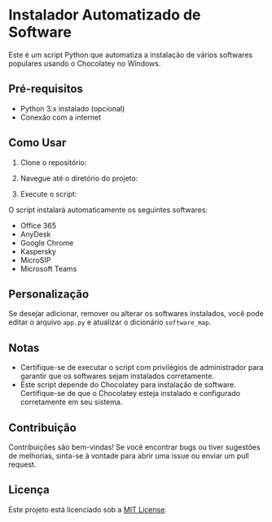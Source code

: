 # Instalador Automatizado de Software

Este é um script Python que automatiza a instalação de vários softwares populares usando o Chocolatey no Windows.

## Pré-requisitos

- Python 3.x instalado (opcional)
- Conexão com a internet

## Como Usar

1. Clone o repositório:

2. Navegue até o diretório do projeto:

3. Execute o script:

O script instalará automaticamente os seguintes softwares:

- Office 365
- AnyDesk
- Google Chrome
- Kaspersky
- MicroSIP
- Microsoft Teams

## Personalização

Se desejar adicionar, remover ou alterar os softwares instalados, você pode editar o arquivo `app.py` e atualizar o dicionário `software_map`.

## Notas

- Certifique-se de executar o script com privilégios de administrador para garantir que os softwares sejam instalados corretamente.
- Este script depende do Chocolatey para instalação de software. Certifique-se de que o Chocolatey esteja instalado e configurado corretamente em seu sistema.

## Contribuição

Contribuições são bem-vindas! Se você encontrar bugs ou tiver sugestões de melhorias, sinta-se à vontade para abrir uma issue ou enviar um pull request.

## Licença

Este projeto está licenciado sob a [MIT License](LICENSE).

